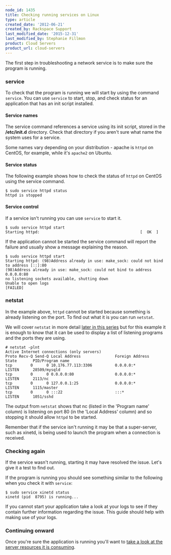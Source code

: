 ```yaml
---
node_id: 1435
title: Checking running services on Linux
type: article
created_date: '2012-06-21'
created_by: Rackspace Support
last_modified_date: '2015-12-31'
last_modified_by: Stephanie Fillmon
product: Cloud Servers
product_url: cloud-servers
---
```


The first step in troubleshooting a network service is to make sure the
program is running.

### service

To check that the program is running we will start by using the command
`service`. You can use `service` to start, stop, and check status for an
application that has an init script installed.

#### Service names

The service command references a service using its init script, stored
in the **/etc/init.d** directory. Check that directory if you aren't sure
what name the system uses for a service.

Some names vary depending on your distribution - apache is `httpd` on
CentOS, for example, while it's `apache2` on Ubuntu.

#### Service status

The following example shows how to check the status of `httpd` on CentOS
using the service command.

    $ sudo service httpd status
    httpd is stopped

#### Service control

If a service isn't running you can use `service` to start it.

    $ sudo service httpd start
    Starting httpd:                                            [  OK  ]

If the application cannot be started the service command will report the
failure and usually show a message explaining the reason.

    $ sudo service httpd start
    Starting httpd: (98)Address already in use: make_sock: could not bind to address [::]:80
    (98)Address already in use: make_sock: could not bind to address 0.0.0.0:80
    no listening sockets available, shutting down
    Unable to open logs
    [FAILED]

### netstat

In the example above, `httpd` cannot be started because something is
already listening on the port. To find out what it is you can run
`netstat`.

We will cover `netstat` in more detail [later in this series](/how-to/checking-listening-ports-with-netstat)
but for this example it is enough to know that it can be used to display
a list of listening programs and the ports they are using.

    # netstat -plnt
    Active Internet connections (only servers)
    Proto Recv-Q Send-Q Local Address               Foreign Address             State       PID/Program name
    tcp        0      0 10.176.77.113:3306          0.0.0.0:*                   LISTEN      28509/mysqld
    tcp        0      0 0.0.0.0:80                  0.0.0.0:*                   LISTEN      2113/nc
    tcp        0      0 127.0.0.1:25                0.0.0.0:*                   LISTEN      1115/master
    tcp        0      0 :::22                       :::*                        LISTEN      1051/sshd

The output from `netstat` shows that nc (listed in the 'Program name'
column) is listening on port 80 (in the 'Local Address' column) and so
stopping it should allow `httpd` to be started.

Remember that if the service isn't running it may be that a
super-server, such as xinetd, is being used to launch the program when a
connection is received.

### Checking again

If the service wasn't running, starting it may have resolved the issue.
Let's give it a test to find out.

If the program is running you should see something similar to the
following when you check it with `service`:

    $ sudo service xinetd status
    xinetd (pid  8795) is running...

If you cannot start your application take a look at your logs to see if
they contain further information regarding the issue. This guide should
help with making use of your logs.

### Continuing onward

Once you're sure the application is running you'll want to [take a look at the server resources it is consuming](/how-to/checking-system-load-on-linux).
